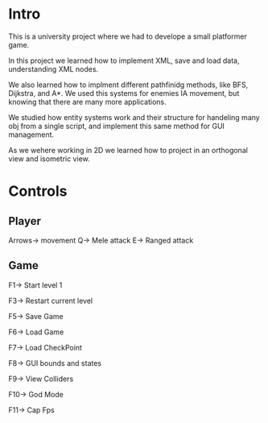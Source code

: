 # Intro

This is a university project where we had to develope a small platformer game.

In this project we learned how to implement XML, save and load data, understanding XML nodes. 

We also learned how to implment different pathfinidg methods, like BFS, Dijkstra, and A*. We used this systems for enemies IA movement, but knowing that there are many more applications.

We studied how entity systems work and their structure for handeling many obj from a single script, and implement this same method for GUI management.

As we wehere working in 2D we learned how to project in an orthogonal view and isometric view.

# Controls

## Player

Arrows-> movement
Q-> Mele attack
E-> Ranged attack


## Game 

F1-> Start level 1

F3-> Restart current level

F5-> Save Game

F6-> Load Game

F7-> Load CheckPoint

F8-> GUI bounds and states

F9-> View Colliders 

F10-> God Mode

F11-> Cap Fps
